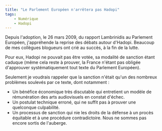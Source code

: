 ```yaml
---
title: "Le Parlement Européen n'arrêtera pas Hadopi"
tags:
    - Numérique
    - Hadopi
---
```


Depuis l'adoption, le 26 mars 2009, du rapport Lambrinidis au Parlement
Européen, j'appréhende la reprise des débats autour d'Hadopi. Beaucoup de mes
collègues blogueurs ont crié au succès, à la fin de la lutte.

<!-- more -->

Pour eux, Hadopi ne pouvait pas être votée, sa modalité de sanction étant
caduque (même cela reste à prouver, la France n'étant pas obligée d'approuver
systématiquement tout texte du Parlement Européen).

Seulement je voudrais rappeler que la sanction n'était qu'un des nombreux
problèmes soulevés par ce texte, dont notamment&nbsp;:

-   Un bénéfice économique très discutable qui entretient un modèle de
    rémunération des arts audiovisuels en constat d'échec.
-   Un postulat technique erroné, qui ne suffit pas à prouver une quelconque
    culpabilité.
-   Un processus de sanction qui nie les droits de la défense à un procès
    équitable et à une procédure contradictoire. Nous ne sommes pas encore
    sortis de l'auberge.
